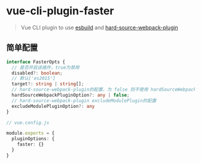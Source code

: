 # vue-cli-plugin-faster

> Vue CLI plugin to use [esbuild](https://esbuild.github.io/) and [hard-source-webpack-plugin](https://github.com/mzgoddard/hard-source-webpack-plugin#readme)

## 简单配置

```ts
interface FasterOpts {
  // 是否开启该插件，true为禁用
  disabled?: boolean;
  // 默认['es2015']
  target?: string | string[];
  // hard-source-webpack-plugin的配置，为 false 则不使用 hardSourceWebpackPlugin
  hardSourceWebpackPluginOption?: any | false;
  // hard-source-webpack-plugin excludeModulePlugin的配置
  excludeModulePluginOption?: any
}

// vue.config.js

module.exports = {
  pluginOptions: {
    faster: {}
  }
}
```
